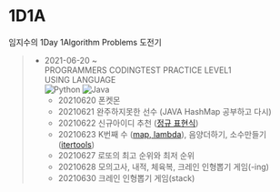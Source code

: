 # 1D1A
임지수의 1Day 1Algorithm Problems 도전기

> - 2021-06-20 ~<br>
> PROGRAMMERS CODINGTEST PRACTICE LEVEL1<br>
> USING LANGUAGE <br>
> <img alt="Python" src="https://img.shields.io/badge/python-%2314354C.svg?style=for-the-badge&logo=python&logoColor=white"/> <img alt="Java" src="https://img.shields.io/badge/java-%23ED8B00.svg?style=for-the-badge&logo=java&logoColor=white"/>
>   - 20210620 폰켓몬
>   - 20210621 완주하지못한 선수 (JAVA HashMap 공부하고 다시)
>   - 20210622 신규아이디 추천 ([정규 표현식](https://wikidocs.net/4309))
>   - 20210623 K번째 수 ([map, lambda](https://tykimos.github.io/2020/01/01/Python_Lambda_Map/)), 음양더하기, 소수만들기([itertools](https://yganalyst.github.io/etc/memo_18_itertools/))
>   - 20210627 로또의 최고 순위와 최저 순위
>   - 20210628 모의고사, 내적, 체육복, 크레인 인형뽑기 게임(-ing)
>   - 20210630 크레인 인형뽑기 게임(stack)